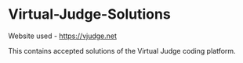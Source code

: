 # Virtual-Judge-Solutions
Website used - https://vjudge.net

This contains accepted solutions of the Virtual Judge coding platform. 
